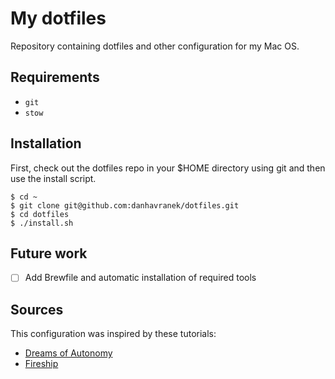 # My dotfiles
Repository containing dotfiles and other configuration for my Mac OS.

## Requirements

- `git`
- `stow`

## Installation

First, check out the dotfiles repo in your $HOME directory using git and then use the install script.

```
$ cd ~
$ git clone git@github.com:danhavranek/dotfiles.git
$ cd dotfiles
$ ./install.sh
```

## Future work

- [ ] Add Brewfile and automatic installation of required tools

## Sources

This configuration was inspired by these tutorials:

- [Dreams of Autonomy](https://www.youtube.com/watch?v=y6XCebnB9gs)
- [Fireship](https://www.youtube.com/watch?v=r_MpUP6aKiQ)
